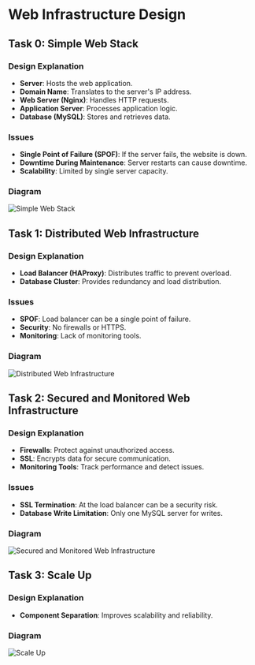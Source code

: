 # Web Infrastructure Design

## Task 0: Simple Web Stack

### Design Explanation
- **Server**: Hosts the web application.
- **Domain Name**: Translates to the server's IP address.
- **Web Server (Nginx)**: Handles HTTP requests.
- **Application Server**: Processes application logic.
- **Database (MySQL)**: Stores and retrieves data.

### Issues
- **Single Point of Failure (SPOF)**: If the server fails, the website is down.
- **Downtime During Maintenance**: Server restarts can cause downtime.
- **Scalability**: Limited by single server capacity.

### Diagram
![Simple Web Stack](https://i.imgur.com/zc5BbCy.png)

## Task 1: Distributed Web Infrastructure

### Design Explanation
- **Load Balancer (HAProxy)**: Distributes traffic to prevent overload.
- **Database Cluster**: Provides redundancy and load distribution.

### Issues
- **SPOF**: Load balancer can be a single point of failure.
- **Security**: No firewalls or HTTPS.
- **Monitoring**: Lack of monitoring tools.

### Diagram
![Distributed Web Infrastructure](#)

## Task 2: Secured and Monitored Web Infrastructure

### Design Explanation
- **Firewalls**: Protect against unauthorized access.
- **SSL**: Encrypts data for secure communication.
- **Monitoring Tools**: Track performance and detect issues.

### Issues
- **SSL Termination**: At the load balancer can be a security risk.
- **Database Write Limitation**: Only one MySQL server for writes.

### Diagram
![Secured and Monitored Web Infrastructure](#)

## Task 3: Scale Up

### Design Explanation
- **Component Separation**: Improves scalability and reliability.

### Diagram
![Scale Up](#)
